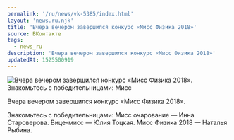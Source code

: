 ```yaml
---
permalink: '/ru/news/vk-5385/index.html'
layout: 'news.ru.njk'
title: 'Вчера вечером завершился конкурс «Мисс Физика 2018»'
source: ВКонтакте
tags:
  - news_ru
description: 'Вчера вечером завершился конкурс «Мисс Физика 2018»'
updatedAt: 1525500919
---
```

![Вчера вечером завершился конкурс «Мисс Физика 2018». Знакомьтесь с победительницами: Мисс](https://sun9-76.userapi.com/impf/c844722/v844722383/456cb/CfuSfJbY08Q.jpg?size=1280x851&quality=96&proxy=1&sign=c492d86b439c78faf1664039d4225bb7&c_uniq_tag=dgT-gPGCYYJzlMcfbo_LDTiq1R7bf4sad9_FVZMpziM&type=album)

Вчера вечером завершился конкурс «Мисс Физика 2018».

Знакомьтесь с победительницами:
Мисс очарование — Инна Староверова.
Вице-мисс — Юлия Тоцкая.
Мисс Физика 2018 — Наталья Рыбина.
